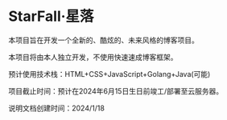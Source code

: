 # StarFall·星落

本项目旨在开发一个全新的、酷炫的、未来风格的博客项目。

本项目将由本人独立开发，不使用快速速成博客框架。

预计使用技术栈：HTML+CSS+JavaScript+Golang+Java(可能)

项目截止时间：预计在2024年6月15日生日前竣工/部署至云服务器。

说明文档创建时间：2024/1/18